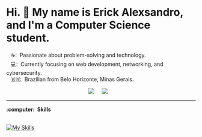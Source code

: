 
# Hi. :wave: My name is Erick Alexsandro, and I'm a Computer Science student.

&nbsp;&nbsp;&nbsp;☕: &nbsp;Passionate about problem-solving and technology.\
&nbsp;&nbsp;&nbsp;💻: &nbsp;Currently focusing on web development, networking, and cybersecurity.\
&nbsp;&nbsp;&nbsp;🇧🇷: &nbsp;Brazilian from Belo Horizonte, Minas Gerais.

<p align="center">
  <a href="mailto:contatoerickalexsandro@gmail.com"><img src="https://img.shields.io/badge/gmail-%23D14836.svg?&style=for-the-badge&logo=gmail&logoColor=white" /></a>&nbsp;&nbsp;&nbsp;&nbsp;
  <a href="https://www.linkedin.com/in/erick-alexsandro/"><img src="https://img.shields.io/badge/linkedin-%230077B5.svg?&style=for-the-badge&logo=linkedin&logoColor=white" /></a>&nbsp;&nbsp;&nbsp;&nbsp;
</p>

<hr/>
  <summary><b>:computer: &nbsp;Skills</b></summary>
  <br/>
  
[![My Skills](https://skillicons.dev/icons?i=html,css,js,git,github,bootstrap,linux,express,mongodb,nodejs,vue,vite,photoshop,vscode)](https://skillicons.dev)
